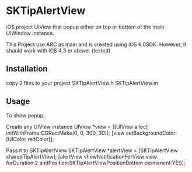 SKTipAlertView
==============

iOS project UIView that popup either on top or bottom of the main UIWindow instance.

This Project use ARC as main and is created using iOS 6.0SDK.
However, it should work with iOS 4.3 or above. (tested)

Installation
------------
copy 2 files to your project
SKTipAlertView.h
SKTipAlertView.m


Usage
-----
To show popup,

  Create any UIView instance
    UIView *view = [[UIView alloc] initWithFrame:CGRectMake(0, 0, 300, 30)];
    [view setBackgroundColor:[UIColor redColor]];

  Pass it to SKTipAlertView
    SKTipAlertView *alertView = [SKTipAlertView sharedTipAlertView];
    [alertView showNotificationForView:view forDuration:2 andPosition:SKTipAlertViewPositionBottom permanent:YES];

